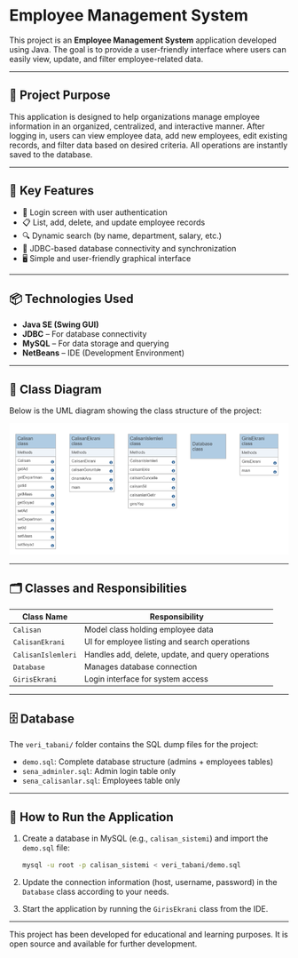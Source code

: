 # Employee Management System

This project is an **Employee Management System** application developed using Java. The goal is to provide a user-friendly interface where users can easily view, update, and filter employee-related data.

---

## 🎯 Project Purpose

This application is designed to help organizations manage employee information in an organized, centralized, and interactive manner. After logging in, users can view employee data, add new employees, edit existing records, and filter data based on desired criteria. All operations are instantly saved to the database.

---

## 🧩 Key Features

- 🔐 Login screen with user authentication  
- 📋 List, add, delete, and update employee records  
- 🔍 Dynamic search (by name, department, salary, etc.)  
- 💾 JDBC-based database connectivity and synchronization  
- 🖥️ Simple and user-friendly graphical interface  

---

## 📦 Technologies Used

- **Java SE (Swing GUI)**  
- **JDBC** – For database connectivity  
- **MySQL** – For data storage and querying  
- **NetBeans** – IDE (Development Environment)  

---

## 🧱 Class Diagram

Below is the UML diagram showing the class structure of the project:

![Class Diagram](SınıfDiyagramı.png)

---

## 🗂️ Classes and Responsibilities

| Class Name          | Responsibility |
|---------------------|----------------|
| `Calisan`           | Model class holding employee data |
| `CalisanEkrani`     | UI for employee listing and search operations |
| `CalisanIslemleri`  | Handles add, delete, update, and query operations |
| `Database`          | Manages database connection |
| `GirisEkrani`       | Login interface for system access |

---

## 🗄️ Database

The `veri_tabani/` folder contains the SQL dump files for the project:

- `demo.sql`: Complete database structure (admins + employees tables)  
- `sena_adminler.sql`: Admin login table only  
- `sena_calisanlar.sql`: Employees table only  

---

## 🚀 How to Run the Application

1. Create a database in MySQL (e.g., `calisan_sistemi`) and import the `demo.sql` file:

   ```bash
   mysql -u root -p calisan_sistemi < veri_tabani/demo.sql

2. Update the connection information (host, username, password) in the `Database` class according to your needs.
3. Start the application by running the `GirisEkrani` class from the IDE.

---

This project has been developed for educational and learning purposes. It is open source and available for further development.
